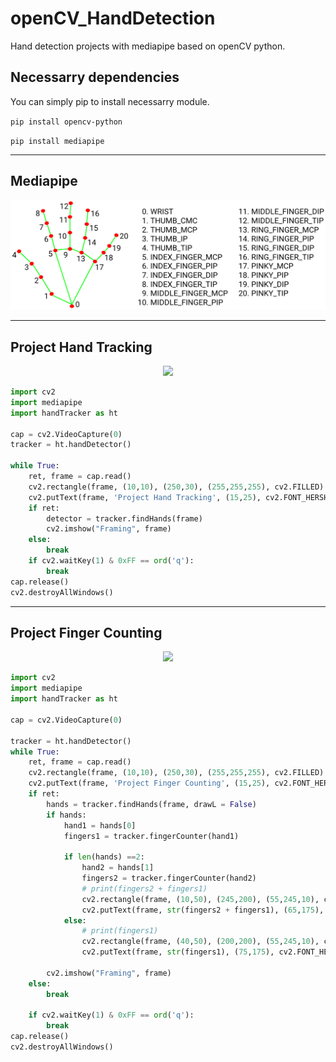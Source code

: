 # openCV_HandDetection
Hand detection projects with mediapipe based on openCV python.


## Necessarry dependencies
<p> You can simply pip to install necessarry module. </p>

<code>pip install opencv-python</code>

<code>pip install mediapipe</code>

-----------------------------------
Mediapipe
-----------------------------------

<p align = "center">
    <img src = "https://github.com/Raihan-009/openCV_HandDetection/blob/main/hand_landmarks.png">
</p>

-----------------------------------
Project Hand Tracking
-----------------------------------

<p align = "center">
    <img src = "https://github.com/Raihan-009/openCV_HandDetection/blob/main/results/handTracking01.png">
</p>


```python
import cv2
import mediapipe
import handTracker as ht

cap = cv2.VideoCapture(0)
tracker = ht.handDetector()

while True:
    ret, frame = cap.read()
    cv2.rectangle(frame, (10,10), (250,30), (255,255,255), cv2.FILLED)
    cv2.putText(frame, 'Project Hand Tracking', (15,25), cv2.FONT_HERSHEY_COMPLEX, 0.5, (255,0,0), 1)
    if ret:
        detector = tracker.findHands(frame)
        cv2.imshow("Framing", frame)
    else:
        break
    if cv2.waitKey(1) & 0xFF == ord('q'):
        break
cap.release()
cv2.destroyAllWindows()
```
-----------------------------------
Project Finger Counting
-----------------------------------

<p align = "center">
    <img src = "https://github.com/Raihan-009/openCV_HandDetection/blob/main/results/fingerCounting02.png">
</p>

```python
import cv2
import mediapipe
import handTracker as ht

cap = cv2.VideoCapture(0)

tracker = ht.handDetector()
while True:
    ret, frame = cap.read()
    cv2.rectangle(frame, (10,10), (250,30), (255,255,255), cv2.FILLED)
    cv2.putText(frame, 'Project Finger Counting', (15,25), cv2.FONT_HERSHEY_COMPLEX, 0.5, (255,0,0), 1)
    if ret:
        hands = tracker.findHands(frame, drawL = False)
        if hands:
            hand1 = hands[0]
            fingers1 = tracker.fingerCounter(hand1)

            if len(hands) ==2:
                hand2 = hands[1]
                fingers2 = tracker.fingerCounter(hand2)
                # print(fingers2 + fingers1)
                cv2.rectangle(frame, (10,50), (245,200), (55,245,10), cv2.FILLED)
                cv2.putText(frame, str(fingers2 + fingers1), (65,175), cv2.FONT_HERSHEY_COMPLEX, 4, (0,0,0), 20)
            else:
                # print(fingers1)
                cv2.rectangle(frame, (40,50), (200,200), (55,245,10), cv2.FILLED)
                cv2.putText(frame, str(fingers1), (75,175), cv2.FONT_HERSHEY_COMPLEX, 4, (0,0,0), 20)
                
        cv2.imshow("Framing", frame)
    else:
        break

    if cv2.waitKey(1) & 0xFF == ord('q'):
        break
cap.release()
cv2.destroyAllWindows()
```


